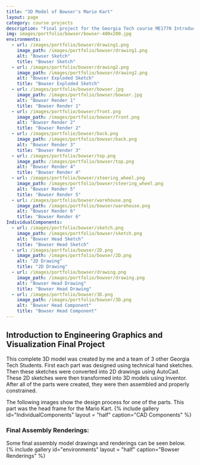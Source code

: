 ```yaml
---
title: "3D Model of Bowser's Mario Kart"
layout: page
category: course projects
description: "Final project for the Georgia Tech course ME1770 Introduction to Engineering Graphics"
img: images/portfolio/bowser/bowser-400x200.jpg
environments:
  - url: /images/portfolio/bowser/drawing1.png
    image_path: /images/portfolio/bowser/drawing1.png
    alt: "Bowser Sketch"
    title: "Bowser Sketch"
  - url: /images/portfolio/bowser/drawing2.png
    image_path: /images/portfolio/bowser/drawing2.png
    alt: "Bowser Exploded Sketch"
    title: "Bowser Exploded Sketch"
  - url: /images/portfolio/bowser/bowser.jpg
    image_path: /images/portfolio/bowser/bowser.jpg
    alt: "Bowser Render 1"
    title: "Bowser Render 1"
  - url: /images/portfolio/bowser/front.png
    image_path: /images/portfolio/bowser/front.png
    alt: "Bowser Render 2"
    title: "Bowser Render 2"
  - url: /images/portfolio/bowser/back.png
    image_path: /images/portfolio/bowser/back.png
    alt: "Bowser Render 3"
    title: "Bowser Render 3"
  - url: /images/portfolio/bowser/top.png
    image_path: /images/portfolio/bowser/top.png
    alt: "Bowser Render 4"
    title: "Bowser Render 4"
  - url: /images/portfolio/bowser/steering_wheel.png
    image_path: /images/portfolio/bowser/steering_wheel.png
    alt: "Bowser Render 5"
    title: "Bowser Render 5"
  - url: /images/portfolio/bowser/warehouse.png
    image_path: /images/portfolio/bowser/warehouse.png
    alt: "Bowser Render 6"
    title: "Bowser Render 6"
IndividualComponents:
  - url: /images/portfolio/bowser/sketch.png
    image_path: /images/portfolio/bowser/sketch.png
    alt: "Bowser Head Sketch"
    title: "Bowser Head Sketch"
  - url: /images/portfolio/bowser/2D.png
    image_path: /images/portfolio/bowser/2D.png
    alt: "2D Drawing"
    title: "2D Drawing"
  - url: /images/portfolio/bowser/drawing.png
    image_path: /images/portfolio/bowser/drawing.png
    alt: "Bowser Head Drawing"
    title: "Bowser Head Drawing"
  - url: /images/portfolio/bowser/3D.png
    image_path: /images/portfolio/bowser/3D.png
    alt: "Bowser Head Component"
    title: "Bowser Head Component"
---
```


## Introduction to Engineering Graphics and Visualization Final Project

This complete 3D model was created by me and a team of 3 other Georgia Tech Students. First each part was designed using technical hand sketches. Then these sketches were converted into 2D drawings using AutoCad. These 2D sketches were then transformed into 3D models using Inventor. After all of the parts were created, they were then assembled and properly constrained. 

The following images show the design process for one of the parts. This part was the head frame for the Mario Kart.
{% include gallery id="IndividualComponents" layout = "half" caption="CAD Components" %}

### Final Assembly Renderings:
Some final assembly model drawings and renderings can be seen below.
{% include gallery id="environments" layout = "half" caption="Bowser Renderings" %}